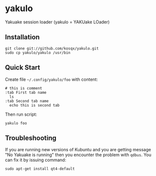 # yakulo

Yakuake session loader (yakulo = YAKUake LOader)


## Installation

    git clone git://github.com/kosqx/yakulo.git
    sudo cp yakulo/yakulo /usr/bin


## Quick Start

Create file `~/.config/yakulo/foo` with content:

    # this is comment
    :tab First tab name
      ls
    :tab Second tab name
      echo this is second tab

Then run script:

    yakulo foo

## Troubleshooting

If you are running new versions of Kubuntu and you are getting message "No Yakuake is running" then you encounter the problem with `qdbus`. You can fix it by issuing command:

    sudo apt-get install qt4-default
